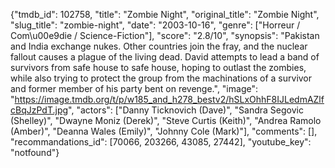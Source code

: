 {"tmdb_id": 102758, "title": "Zombie Night", "original_title": "Zombie Night", "slug_title": "zombie-night", "date": "2003-10-16", "genre": ["Horreur / Com\u00e9die / Science-Fiction"], "score": "2.8/10", "synopsis": "Pakistan and India exchange nukes. Other countries join the fray, and the nuclear fallout causes a plague of the living dead. David attempts to lead a band of survivors from safe house to safe house, hoping to outlast the zombies, while also trying to protect the group from the machinations of a survivor and former member of his party bent on revenge.", "image": "https://image.tmdb.org/t/p/w185_and_h278_bestv2/hSLxOhhF8IJLedmAZlfcBqJzPdT.jpg", "actors": ["Danny Ticknovich (Dave)", "Sandra Segovic (Shelley)", "Dwayne Moniz (Derek)", "Steve Curtis (Keith)", "Andrea Ramolo (Amber)", "Deanna Wales (Emily)", "Johnny Cole (Mark)"], "comments": [], "recommandations_id": [70066, 203266, 43085, 27442], "youtube_key": "notfound"}